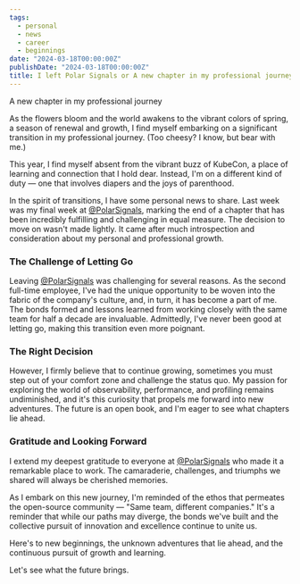 ```yaml
---
tags:
  - personal
  - news
  - career
  - beginnings
date: "2024-03-18T00:00:00Z"
publishDate: "2024-03-18T00:00:00Z"
title: I left Polar Signals or A new chapter in my professional journey
---
```


A new chapter in my professional journey

As the flowers bloom and the world awakens to the vibrant colors of spring, a season of renewal and growth, I find myself embarking on a significant transition in my professional journey. (Too cheesy? I know, but bear with me.)

This year, I find myself absent from the vibrant buzz of KubeCon, a place of learning and connection that I hold dear.
Instead, I'm on a different kind of duty — one that involves diapers and the joys of parenthood.

In the spirit of transitions, I have some personal news to share. Last week was my final week at [@PolarSignals](https://www.polarsignals.com/), marking the end of a chapter that has been incredibly fulfilling and challenging in equal measure.
The decision to move on wasn't made lightly. It came after much introspection and consideration about my personal and professional growth.

### The Challenge of Letting Go

Leaving [@PolarSignals](https://www.polarsignals.com/) was challenging for several reasons.
As the second full-time employee, I've had the unique opportunity to be woven into the fabric of the company's culture, and, in turn, it has become a part of me.
The bonds formed and lessons learned from working closely with the same team for half a decade are invaluable.
Admittedly, I've never been good at letting go, making this transition even more poignant.

### The Right Decision

However, I firmly believe that to continue growing, sometimes you must step out of your comfort zone and challenge the status quo.
My passion for exploring the world of observability, performance, and profiling remains undiminished, and it's this curiosity that propels me forward into new adventures.
The future is an open book, and I'm eager to see what chapters lie ahead.

### Gratitude and Looking Forward

I extend my deepest gratitude to everyone at [@PolarSignals](https://www.polarsignals.com/) who made it a remarkable place to work.
The camaraderie, challenges, and triumphs we shared will always be cherished memories.

As I embark on this new journey, I'm reminded of the ethos that permeates the open-source community — "Same team, different companies."
It's a reminder that while our paths may diverge, the bonds we've built and the collective pursuit of innovation and excellence continue to unite us.

Here's to new beginnings, the unknown adventures that lie ahead, and the continuous pursuit of growth and learning.

Let's see what the future brings.
